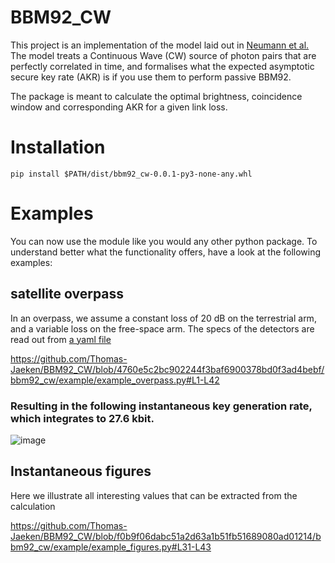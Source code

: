 # BBM92_CW
This project is an implementation of the model laid out in [Neumann et al.](https://link.aps.org/doi/10.1103/PhysRevA.104.022406)
The model treats a Continuous Wave (CW) source of photon pairs that are perfectly correlated in time, 
and formalises what the expected asymptotic secure key rate (AKR) is if you use them to perform passive BBM92.

The package is meant to calculate the optimal brightness, coincidence window and corresponding AKR for a given link loss.


# Installation
```
pip install $PATH/dist/bbm92_cw-0.0.1-py3-none-any.whl
```

# Examples
You can now use the module like you would any other python package.
To understand better what the functionality offers, have a look at the following examples:

## satellite overpass
In an overpass, we assume a constant loss of 20 dB on the terrestrial arm, and a variable loss on the free-space arm. The specs of the detectors are read out from [a yaml file](https://github.com/Thomas-Jaeken/BBM92_CW/blob/4760e5c2bc902244f3baf6900378bd0f3ad4bebf/bbm92_cw/example/settings.yml)

https://github.com/Thomas-Jaeken/BBM92_CW/blob/4760e5c2bc902244f3baf6900378bd0f3ad4bebf/bbm92_cw/example/example_overpass.py#L1-L42

 ### Resulting in the following instantaneous key generation rate, which integrates to 27.6 kbit.
![image](https://github.com/Thomas-Jaeken/BBM92_CW/assets/79711833/013b80b2-9176-4e03-800e-068bb4c142d1)

## Instantaneous figures
Here we illustrate all interesting values that can be extracted from the calculation

https://github.com/Thomas-Jaeken/BBM92_CW/blob/f0b9f06dabc51a2d63a1b51fb51689080ad01214/bbm92_cw/example/example_figures.py#L31-L43
